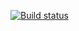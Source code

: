 [![Build status](https://ci.appveyor.com/api/projects/status/1q92afdx5we2a4h8?svg=true)](https://ci.appveyor.com/project/SergKsi/jsonschema)
